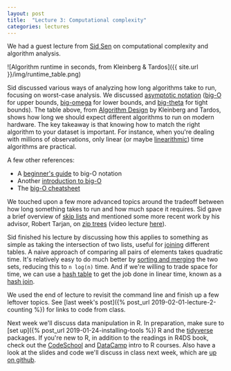 ```yaml
---
layout: post
title:  "Lecture 3: Computational complexity"
categories: lectures
---
```


We had a guest lecture from [Sid Sen](http://sidsen.org/) on computational complexity and algorithm analysis.

![Algorithm runtime in seconds, from Kleinberg & Tardos]({{ site.url }}/img/runtime_table.png)

Sid discussed various ways of analyzing how long algorithms take to run, focusing on worst-case analysis.
We discussed [asymptotic notation](https://www.khanacademy.org/computing/computer-science/algorithms/asymptotic-notation/a/asymptotic-notation) ([big-O](https://www.khanacademy.org/computing/computer-science/algorithms/asymptotic-notation/a/big-o-notation) for upper bounds, [big-omega](https://www.khanacademy.org/computing/computer-science/algorithms/asymptotic-notation/a/big-big-omega-notation) for lower bounds, and [big-theta](https://www.khanacademy.org/computing/computer-science/algorithms/asymptotic-notation/a/big-big-theta-notation) for tight bounds).
The table above, from [Algorithm Design](https://www.pearsonhighered.com/program/Kleinberg-Algorithm-Design/PGM319216.html) by Kleinberg and Tardos, shows how long we should expect different algorithms to run on modern hardware.
The key takeaway is that knowing how to match the right algorithm to your dataset is important.
For instance, when you're dealing with millions of observations, only linear (or maybe [linearithmic](https://en.wikipedia.org/wiki/Time_complexity#Linearithmic_time)) time algorithms are practical.

A few other references:

* A [beginner's guide](https://rob-bell.net/2009/06/a-beginners-guide-to-big-o-notation/) to big-O notation
* Another [introduction to big-O](https://www.interviewcake.com/article/python/big-o-notation-time-and-space-complexity)
* The [big-O cheatsheet](http://bigocheatsheet.com/)

We touched upon a few more advanced topics around the tradeoff between how long something takes to run and how much space it requires. Sid gave a brief overview of [skip lists](https://brilliant.org/wiki/skip-lists/) and mentioned some more recent work by his advisor, Robert Tarjan, on [zip trees](https://arxiv.org/abs/1806.06726v2) (video lecture [here](https://www.youtube.com/watch?v=NxRXhBur6Xs)).

Sid finished his lecture by discussing how this applies to something as simple as taking the intersection of two lists, useful for [joining](https://en.wikipedia.org/wiki/Join_(SQL)) different tables.
A naive approach of comparing all pairs of elements takes quadratic time.
It's relatively easy to do much better by [sorting and merging](https://en.wikipedia.org/wiki/Sort-merge_join) the two sets, reducing this to `n log(n)` time.
And if we're willing to trade space for time, we can use a [hash table](https://en.wikipedia.org/wiki/Hash_table) to get the job done in linear time, known as a [hash join](https://en.wikipedia.org/wiki/Hash_join).

We used the end of lecture to revisit the command line and finish up a few leftover topics. See [last week's post]({% post_url 2019-02-01-lecture-2-counting %}) for links to code from class.

<!-- 
<center>
<iframe src="//www.slideshare.net/slideshow/embed_code/key/ejmirP42ECxx3f" width="476" height="400" frameborder="0" marginwidth="0" marginheight="0" scrolling="no" style="border:1px solid #CCC; border-width:1px; margin-bottom:5px; max-width: 100%;" allowfullscreen> </iframe>
</center>
-->

Next week we'll discuss data manipulation in R. In preparation, make sure to [set up]({% post_url 2019-01-24-installing-tools %}) R and the [tidyverse](https://www.tidyverse.org) packages. If you're new to R, in addition to the readings in R4DS book, check out the [CodeSchool](http://tryr.codeschool.com) and [DataCamp](https://www.datacamp.com/courses/free-introduction-to-r) intro to R courses. Also have a look at the slides and code we'll discuss in class next week, which are [up on github](https://github.com/jhofman/msd2017/tree/master/lectures/lecture_3).
     
